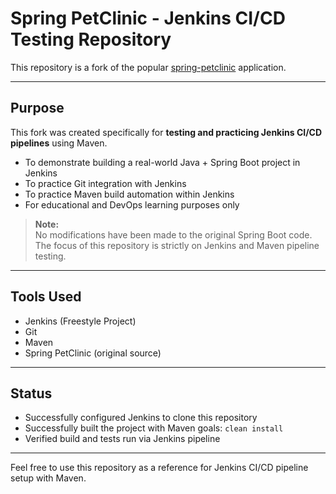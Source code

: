 # Spring PetClinic - Jenkins CI/CD Testing Repository

This repository is a fork of the popular [spring-petclinic](https://github.com/spring-projects/spring-petclinic) application.

---

## Purpose

This fork was created specifically for **testing and practicing Jenkins CI/CD pipelines** using Maven.

- To demonstrate building a real-world Java + Spring Boot project in Jenkins
- To practice Git integration with Jenkins
- To practice Maven build automation within Jenkins
- For educational and DevOps learning purposes only

> **Note:**  
> No modifications have been made to the original Spring Boot code.  
> The focus of this repository is strictly on Jenkins and Maven pipeline testing.

---

## Tools Used

- Jenkins (Freestyle Project)  
- Git  
- Maven  
- Spring PetClinic (original source)

---

## Status

- Successfully configured Jenkins to clone this repository  
- Successfully built the project with Maven goals: `clean install`  
- Verified build and tests run via Jenkins pipeline

---

Feel free to use this repository as a reference for Jenkins CI/CD pipeline setup with Maven.

